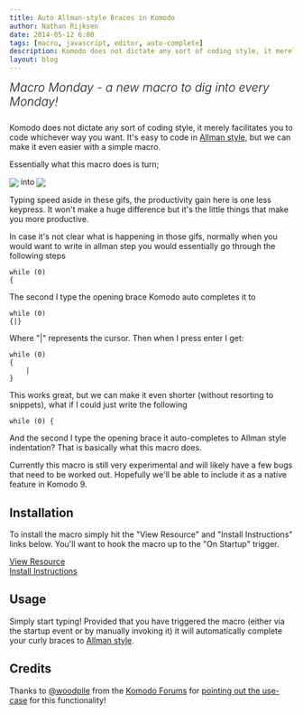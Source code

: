 ```yaml
---
title: Auto Allman-style Braces in Komodo
author: Nathan Rijksen
date: 2014-05-12 6:00
tags: [macro, javascript, editor, auto-complete]
description: Komodo does not dictate any sort of coding style, it merely facilitates you to code whichever way you want. It's easy to code in Allman style, but we can make it even easier with a simple macro.
layout: blog
---
```


<div class="centered">
<h2 style="font-weight: 300; margin: 10px 0 25px 0"><em>Macro Monday - a new macro to dig into every Monday!</em></h2>
</div>

Komodo does not dictate any sort of coding style, it merely facilitates you to
code whichever way you want. It's easy to code in [Allman style], but we can make
it even easier with a simple macro.

Essentially what this macro does is turn;

<div class="centered">
    <img src="/images/blog/2014-05/braces-default.gif" style="vertical-align: middle">
    into
    <img src="/images/blog/2014-05/braces-allman.gif" style="vertical-align: middle">
</div>

Typing speed aside in these gifs, the productivity gain here is one less keypress.
It won't make a huge difference but it's the little things that make you more
productive.

In case it's not clear what is happening in those gifs, normally when you would
want to write in allman step you would essentially go through the following steps

```
while (0)
{
```

The second I type the opening brace Komodo auto completes it to

```
while (0)
{|}
```

Where "|" represents the cursor. Then when I press enter I get:

```
while (0)
{
    |
}
```

This works great, but we can make it even shorter (without resorting to snippets),
what if I could just write the following

```
while (0) {
```

And the second I type the opening brace it auto-completes to Allman style indentation?
That is basically what this macro does.

Currently this macro is still very experimental and will likely have a few bugs
that need to be worked out. Hopefully we'll be able to include it as a native
feature in Komodo 9.

## Installation

To install the macro simply hit the "View Resource" and "Install Instructions"
links below. You'll want to hook the macro up to the "On Startup" trigger.

<div class="centered">
    <div class="spacer"></div>
    <a href="http://komodoide.com/resources/macros/naatan--autoallmanbraces/" class="button big primary">
        <i class="icon icon-eye"></i>
        View Resource
    </a>
    <div class="spacer-half"></div>
    <span>
        <i class="icon icon-question"></i>
        <a href="http://komodoide.com/resources/install-instructions/#pane-macro" target="_blank">Install Instructions</a>
    </span>
</div>

## Usage

Simply start typing! Provided that you have triggered the macro (either via the
startup event or by manually invoking it) it will automatically complete your
curly braces to [Allman style].

## Credits

Thanks to [@woodpile] from the [Komodo Forums] for [pointing out the use-case] for this
functionality!

   [Allman style]: http://en.wikipedia.org/wiki/Indent_style#Allman_style
   [@woodpile]: http://forum.komodoide.com/users/woodpile/activity
   [Komodo Forums]: http://forum.komodoide.com
   [pointing out the use-case]: http://forum.komodoide.com/t/function-expression-structure/242
